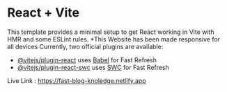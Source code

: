 # React + Vite

This template provides a minimal setup to get React working in Vite with HMR and some ESLint rules.
*This Website has been made responsive for all devices
Currently, two official plugins are available:

- [@vitejs/plugin-react](https://github.com/vitejs/vite-plugin-react/blob/main/packages/plugin-react/README.md) uses [Babel](https://babeljs.io/) for Fast Refresh
- [@vitejs/plugin-react-swc](https://github.com/vitejs/vite-plugin-react-swc) uses [SWC](https://swc.rs/) for Fast Refresh

Live Link : https://fast-blog-knoledge.netlify.app

